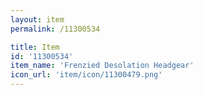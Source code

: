 ```yaml
---
layout: item
permalink: /11300534

title: Item
id: '11300534'
item_name: 'Frenzied Desolation Headgear'
icon_url: 'item/icon/11300479.png'
---
```

